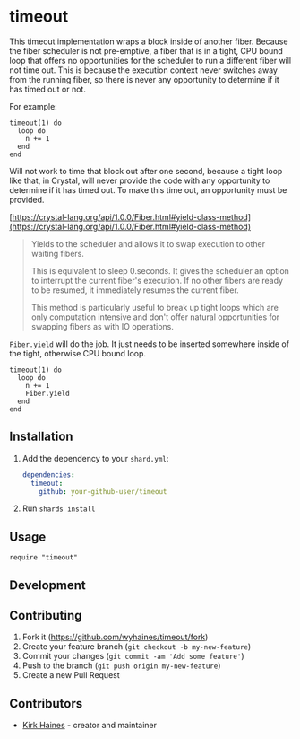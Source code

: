 # timeout

This timeout implementation wraps a block inside of another fiber. Because the fiber scheduler is not pre-emptive, a fiber that is in a tight, CPU bound loop that offers no opportunities for the scheduler to run a different fiber will not time out. This is because the execution context never switches away from the running fiber, so there is never any opportunity to determine if it has timed out or not.

For example:

```crystal
timeout(1) do
  loop do
    n += 1
  end
end
```

Will not work to time that block out after one second, because a tight loop like that, in Crystal, will never provide the code with any opportunity to determine if it has timed out. To make this time out, an opportunity must be provided.

[https://crystal-lang.org/api/1.0.0/Fiber.html#yield-class-method](https://crystal-lang.org/api/1.0.0/Fiber.html#yield-class-method)

> Yields to the scheduler and allows it to swap execution to other waiting fibers.
>
> This is equivalent to sleep 0.seconds. It gives the scheduler an option to interrupt the current fiber's execution. If no other fibers are ready to be resumed, it immediately resumes the current fiber.
>
> This method is particularly useful to break up tight loops which are only computation intensive and don't offer natural opportunities for swapping fibers as with IO operations.

`Fiber.yield` will do the job. It just needs to be inserted somewhere inside of the tight, otherwise CPU bound loop.

```crystal
timeout(1) do
  loop do
    n += 1
    Fiber.yield
  end
end
```

## Installation

1. Add the dependency to your `shard.yml`:

   ```yaml
   dependencies:
     timeout:
       github: your-github-user/timeout
   ```

2. Run `shards install`

## Usage

```crystal
require "timeout"
```


## Development


## Contributing

1. Fork it (<https://github.com/wyhaines/timeout/fork>)
2. Create your feature branch (`git checkout -b my-new-feature`)
3. Commit your changes (`git commit -am 'Add some feature'`)
4. Push to the branch (`git push origin my-new-feature`)
5. Create a new Pull Request

## Contributors

- [Kirk Haines](https://github.com/wyhaines) - creator and maintainer

